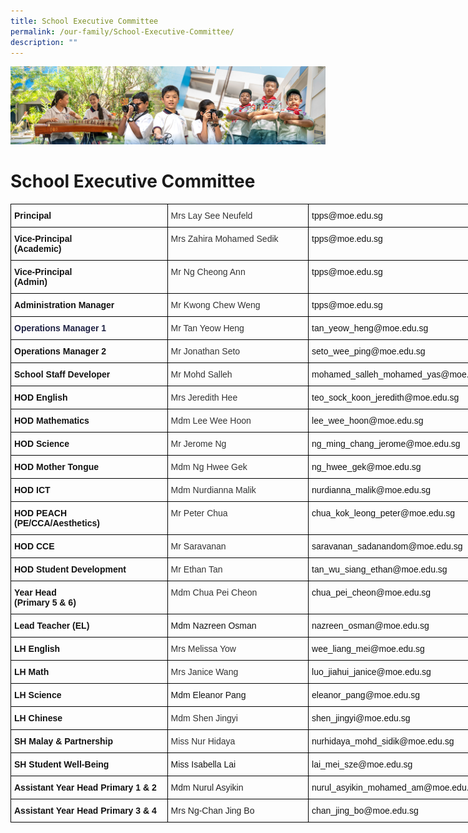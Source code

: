 ```yaml
---
title: School Executive Committee
permalink: /our-family/School-Executive-Committee/
description: ""
---
```

![](/images/AboutUs.jpg)

School Executive Committee
==========================

<style type="text/css">
.tg  {border-collapse:collapse;border-spacing:0;}
.tg td{border-color:black;border-style:solid;border-width:1px;font-family:Arial, sans-serif;font-size:14px;
  overflow:hidden;padding:10px 5px;word-break:normal;}
.tg th{border-color:black;border-style:solid;border-width:1px;font-family:Arial, sans-serif;font-size:14px;
  font-weight:normal;overflow:hidden;padding:10px 5px;word-break:normal;}
.tg .tg-ujx6{color:#333;text-align:left;vertical-align:top}
.tg .tg-b2m8{color:#1F2243;font-weight:bold;text-align:left;vertical-align:top}
.tg .tg-clkh{color:#121212;font-weight:bold;text-align:left;vertical-align:top}
.tg .tg-kk00{color:#121212;text-align:left;vertical-align:top}
.tg .tg-brl1{color:#222;text-align:left;vertical-align:top}
</style>
<table class="tg" style="undefined;table-layout: fixed; width: 788px">
<colgroup>
<col style="width: 251px">
<col style="width: 226px">
<col style="width: 311px">
</colgroup>
<thead>
  <tr>
    <th class="tg-clkh">Principal</th>
    <th class="tg-ujx6"><span style="color:#333">Mrs Lay See Neufeld</span></th>
    <th class="tg-kk00">tpps@moe.edu.sg</th>
  </tr>
</thead>
<tbody>
  <tr>
    <td class="tg-clkh">Vice-Principal<br>(Academic)</td>
    <td class="tg-ujx6"><span style="color:#333">Mrs Zahira Mohamed Sedik</span></td>
    <td class="tg-kk00">tpps@moe.edu.sg</td>
  </tr>
  <tr>
    <td class="tg-clkh">Vice-Principal<br>(Admin)</td>
    <td class="tg-ujx6"><span style="color:#333">Mr Ng Cheong Ann</span></td>
    <td class="tg-kk00">tpps@moe.edu.sg</td>
  </tr>
  <tr>
    <td class="tg-clkh">Administration Manager<br> </td>
    <td class="tg-ujx6"><span style="color:#333">Mr Kwong Chew Weng</span><br><span style="color:#333"> </span></td>
    <td class="tg-kk00">tpps@moe.edu.sg</td>
  </tr>
  <tr>
    <td class="tg-b2m8">Operations Manager 1</td>
    <td class="tg-ujx6"><span style="color:#333">Mr Tan Yeow Heng</span></td>
    <td class="tg-kk00">tan_yeow_heng@moe.edu.sg</td>
  </tr>
  <tr>
    <td class="tg-clkh">Operations Manager 2</td>
    <td class="tg-ujx6"><span style="color:#333">Mr Jonathan Seto</span></td>
    <td class="tg-kk00">seto_wee_ping@moe.edu.sg</td>
  </tr>
  <tr>
    <td class="tg-clkh">School Staff Developer</td>
    <td class="tg-ujx6"><span style="color:#333">Mr Mohd Salleh</span></td>
    <td class="tg-kk00">mohamed_salleh_mohamed_yas@moe.edu.sg</td>
  </tr>
  <tr>
    <td class="tg-clkh">HOD English</td>
    <td class="tg-ujx6"><span style="color:#333">Mrs Jeredith Hee</span></td>
    <td class="tg-kk00">teo_sock_koon_jeredith@moe.edu.sg</td>
  </tr>
  <tr>
    <td class="tg-clkh">HOD Mathematics</td>
    <td class="tg-ujx6"><span style="color:#333">Mdm Lee Wee Hoon</span></td>
    <td class="tg-kk00">lee_wee_hoon@moe.edu.sg</td>
  </tr>
  <tr>
    <td class="tg-clkh">HOD Science</td>
    <td class="tg-ujx6"><span style="color:#333">Mr Jerome Ng</span></td>
    <td class="tg-kk00">ng_ming_chang_jerome@moe.edu.sg</td>
  </tr>
  <tr>
    <td class="tg-clkh">HOD Mother Tongue</td>
    <td class="tg-ujx6"><span style="color:#333">Mdm Ng Hwee Gek</span></td>
    <td class="tg-kk00">ng_hwee_gek@moe.edu.sg</td>
  </tr>
  <tr>
    <td class="tg-clkh">HOD ICT</td>
    <td class="tg-ujx6"><span style="color:#333">Mdm Nurdianna Malik</span></td>
    <td class="tg-kk00">nurdianna_malik@moe.edu.sg</td>
  </tr>
  <tr>
    <td class="tg-clkh">HOD PEACH<br>(PE/CCA/Aesthetics)</td>
    <td class="tg-ujx6"><span style="color:#333">Mr Peter Chua</span></td>
    <td class="tg-kk00">chua_kok_leong_peter@moe.edu.sg</td>
  </tr>
  <tr>
    <td class="tg-clkh">HOD CCE </td>
    <td class="tg-ujx6"><span style="color:#333">Mr Saravanan</span></td>
    <td class="tg-kk00">saravanan_sadanandom@moe.edu.sg</td>
  </tr>
  <tr>
    <td class="tg-clkh">HOD Student Development</td>
    <td class="tg-ujx6"><span style="color:#333">Mr Ethan Tan</span></td>
    <td class="tg-kk00">tan_wu_siang_ethan@moe.edu.sg</td>
  </tr>
  <tr>
    <td class="tg-clkh">Year Head<br>(Primary 5 &amp; 6)</td>
    <td class="tg-ujx6"><span style="color:#333">Mdm Chua Pei Cheon</span></td>
    <td class="tg-kk00">chua_pei_cheon@moe.edu.sg</td>
  </tr>
  <tr>
    <td class="tg-clkh">Lead Teacher (EL)</td>
    <td class="tg-kk00">Mdm Nazreen Osman</td>
    <td class="tg-kk00">nazreen_osman@moe.edu.sg</td>
  </tr>
  <tr>
    <td class="tg-clkh">LH English</td>
    <td class="tg-ujx6"><span style="color:#333">Mrs Melissa Yow</span></td>
    <td class="tg-kk00">wee_liang_mei@moe.edu.sg</td>
  </tr>
  <tr>
    <td class="tg-clkh">LH Math</td>
    <td class="tg-ujx6"><span style="color:#333">Mrs Janice Wang</span></td>
    <td class="tg-kk00">luo_jiahui_janice@moe.edu.sg</td>
  </tr>
  <tr>
    <td class="tg-clkh">LH Science</td>
    <td class="tg-kk00">Mdm Eleanor Pang </td>
    <td class="tg-kk00">eleanor_pang@moe.edu.sg</td>
  </tr>
  <tr>
    <td class="tg-clkh">LH Chinese</td>
    <td class="tg-ujx6"><span style="color:#333">Mdm Shen Jingyi  </span></td>
    <td class="tg-kk00">shen_jingyi@moe.edu.sg</td>
  </tr>
  <tr>
    <td class="tg-clkh">SH Malay &amp; Partnership</td>
    <td class="tg-ujx6"><span style="color:#333">Miss Nur Hidaya</span></td>
    <td class="tg-kk00">nurhidaya_mohd_sidik@moe.edu.sg</td>
  </tr>
  <tr>
    <td class="tg-clkh">SH Student Well-Being</td>
    <td class="tg-kk00"> Miss Isabella Lai<br> </td>
    <td class="tg-kk00">lai_mei_sze@moe.edu.sg</td>
  </tr>
  <tr>
    <td class="tg-clkh">Assistant Year Head Primary 1 &amp; 2</td>
    <td class="tg-brl1"><span style="color:#222">Mdm Nurul Asyikin</span></td>
    <td class="tg-kk00">nurul_asyikin_mohamed_am@moe.edu.sg</td>
  </tr>
  <tr>
    <td class="tg-clkh">Assistant Year Head Primary 3 &amp; 4</td>
    <td class="tg-brl1"><span style="color:#222">Mrs Ng-Chan Jing Bo</span></td>
    <td class="tg-kk00">chan_jing_bo@moe.edu.sg</td>
  </tr>
</tbody>
</table>
